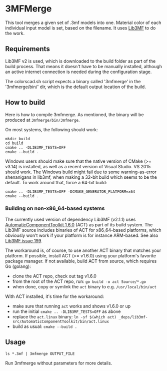 3MFMerge
========

This tool merges a given set of .3mf models into one.
Material color of each individual input model is set, based on the filename.
It uses [Lib3MF](https://github.com/3MFConsortium/lib3mf) to do the work.

Requirements
------------

Lib3MF v2 is used, which is downloaded to the build folder as part of the build process.
That means it doesn't have to be manually installed,
although an active internet connection is needed during the configuration stage.

The colorscad.sh script expects a binary called '3mfmerge' in the '3mfmerge/bin/' dir,
which is the default output location of the build.

How to build
------------

Here is how to compile 3mfmerge. As mentioned, the binary will be produced at ```3mfmerge/bin/3mfmerge```.

On most systems, the following should work:
```
mkdir build
cd build
cmake .. -DLIB3MF_TESTS=OFF
cmake --build .
```
Windows users should make sure that the native version of CMake (>= v3.14) is installed,
as well as a recent version of Visual Studio. VS 2015 should work.
The Windows build might fail due to some warning-as-error shenanigans in lib3mf,
when making a 32-bit build which seems to be the default.
To work around that, force a 64-bit build:
```
cmake .. -DLIB3MF_TESTS=OFF -DCMAKE_GENERATOR_PLATFORM=x64
cmake --build .
```

### Building on non-x86_64-based systems

The currently used version of dependency Lib3MF (v2.1.1) uses
[AutomaticComponentToolkit 1.6.0](https://github.com/Autodesk/AutomaticComponentToolkit/tree/v1.6.0)
(ACT) as part of its build system.
The Lib3MF source includes binaries of ACT for x86_64-based platforms,
which obviously won't work if your platform is for instance ARM-based.
See also [Lib3MF issue 199](https://github.com/3MFConsortium/lib3mf/issues/199).

The workaround is, of course, to use another ACT binary that matches your platform.
If possible, install ACT (>= v1.6.0) using your platform's favorite package manager.
If not available, build ACT from source, which requires Go (golang):
- clone the ACT repo, check out tag v1.6.0
- from the root of the ACT repo, run: `go build -o act Source/*.go`
- when done, copy or symlink the `act` binary to e.g. `/usr/local/bin/act`

With ACT installed, it's time for the workaround:
- make sure that running `act` works and shows v1.6.0 or up
- run the initial `cmake .. -DLIB3MF_TESTS=OFF` as above
- replace the `act.linux` binary:
  `ln -sf $(which act) _deps/lib3mf-src/AutomaticComponentToolkit/bin/act.linux`
- build as usual: `cmake --build .`

Usage
-----

```ls *.3mf | 3mfmerge OUTPUT_FILE```

Run 3mfmerge without parameters for more details.

